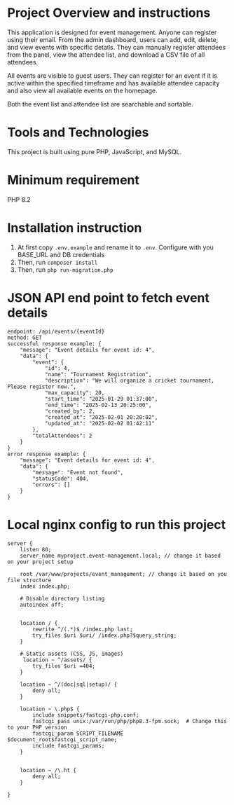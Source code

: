 # Project Overview and instructions

This application is designed for event management. Anyone can register using their email. From the admin dashboard, users can add, edit, delete, and view events with specific details. They can manually register attendees from the panel, view the attendee list, and download a CSV file of all attendees.

All events are visible to guest users. They can register for an event if it is active within the specified timeframe and has available attendee capacity and also view all available events on the homepage.

Both the event list and attendee list are searchable and sortable.

# Tools and Technologies

This project is built using pure PHP, JavaScript, and MySQL.

# Minimum requirement

PHP 8.2

# Installation instruction

1. At first copy `.env.example` and rename it to `.env`. Configure with you BASE_URL and DB credentials
2. Then, run `composer install`
3. Then, run `php run-migration.php`

# JSON API end point to fetch event details

    endpoint: /api/events/{eventId}
    method: GET
    successful response example: {
        "message": "Event details for event id: 4",
        "data": {
            "event": {
                "id": 4,
                "name": "Tournament Registration",
                "description": "We will organize a cricket tournament, Please register now.",
                "max_capacity": 20,
                "start_time": "2025-01-29 01:37:00",
                "end_time": "2025-02-13 20:25:00",
                "created_by": 2,
                "created_at": "2025-02-01 20:20:02",
                "updated_at": "2025-02-02 01:42:11"
            },
            "totalAttendees": 2
        }
    }
    error response example: {
        "message": "Event details for event id: 4",
        "data": {
            "message": "Event not found",
            "statusCode": 404,
            "errors": []
        }
    }

# Local nginx config to run this project

    server {
        listen 80;
        server_name myproject.event-management.local; // change it based on your project setup

        root /var/www/projects/event_management; // change it based on you file structure
        index index.php;

        # Disable directory listing
        autoindex off;


        location / {
            rewrite ^/(.*)$ /index.php last;
            try_files $uri $uri/ /index.php?$query_string;
        }

        # Static assets (CSS, JS, images)
         location ~ ^/assets/ {
            try_files $uri =404;
        }

        location ~ ^/(doc|sql|setup)/ {
            deny all;
        }

        location ~ \.php$ {
            include snippets/fastcgi-php.conf;
            fastcgi_pass unix:/var/run/php/php8.3-fpm.sock;  # Change this to your PHP version
            fastcgi_param SCRIPT_FILENAME $document_root$fastcgi_script_name;
            include fastcgi_params;
        }


        location ~ /\.ht {
            deny all;
        }

    }
